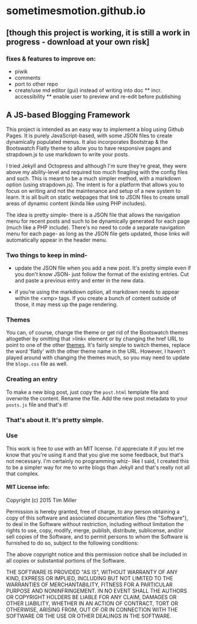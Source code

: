 # sometimesmotion.github.io

## [though this project is working, it is still a work in progress - download at your own risk]

### fixes & features to improve on:
* piwik
* comments
* port to other repo
* create/use md editor (gui) instead of writing into doc
** incr. accessibility
** enable user to preview and re-edit before publishing

## A JS-based Blogging Framework

This project is intended as an easy way to implement a blog using Github Pages. It is purely JavaScript-based, with some JSON files to create dynamically populated menus. It also incorporates Bootstrap & the Bootswatch Flatly theme to allow you to have responsive pages and strapdown.js to use markdown to write your posts. 

I tried Jekyll and Octopress and although I'm sure they're great, they were above my ability-level and required too much finagling with the config files and such. This is meant to be a much simpler method, with a markdown option (using strapdown.js). The intent is for a platform that allows you to focus on writing and not the maintenance and setup of a new system to learn. It is all built on static webpages that link to JSON files to create small areas of dynamic content (kinda like using PHP includes). 

The idea is pretty simple- there is a JSON file that allows the navigation menu for recent posts and such to be dynamically generated for each page (much like a PHP include). There's no need to code a separate navigation menu for each page- as long as the JSON file gets updated, those links will automatically appear in the header menu. 

### Two things to keep in mind- 

* update the JSON file when you add a new post. It's pretty simple even if you don't know JSON- just follow the format of the existing entries. Cut and paste a previous entry and enter in the new data.

* if you're using the markdown option, all markdown needs to appear within the &lt;xmp&gt; tags. If you create a bunch of content outside of those, it may mess up the page rendering. 

### Themes

You can, of course, change the theme or get rid of the Bootswatch themes altogether by omitting that &gt;link&lt; element or by changing the href URL to point to one of the other [themes](https://bootswatch.com/ "Bootswatch homepage"). It's fairly simple to switch themes, replace the word 'flatly' with the other theme name in the URL. However, I haven't played around with changing the themes much, so you may need to update the <code>blogs.css</code> file as well.

### Creating an entry

To make a new blog post, just copy the <code>post.html</code> template file and overwrite the content. Rename the file. Add the new post metadata to your <code>posts.js</code> file and that's it! 

### That's about it. It's pretty simple. 

### Use

This work is free to use with an MIT license. I'd appreciate it if you let me know that you're using it and that you give me some feedback, but that's not necessary. I'm certainly no programming whiz- like I said, I created this to be a simpler way for me to write blogs than Jekyll and that's really not all that complex. 

#### MIT License info:

Copyright (c) 2015 Tim Miller

Permission is hereby granted, free of charge, to any person obtaining a copy of this software and associated documentation files (the "Software"), to deal in the Software without restriction, including without limitation the rights to use, copy, modify, merge, publish, distribute, sublicense, and/or sell copies of the Software, and to permit persons to whom the Software is furnished to do so, subject to the following conditions:

The above copyright notice and this permission notice shall be included in all copies or substantial portions of the Software.

THE SOFTWARE IS PROVIDED "AS IS", WITHOUT WARRANTY OF ANY KIND, EXPRESS OR IMPLIED, INCLUDING BUT NOT LIMITED TO THE WARRANTIES OF MERCHANTABILITY, FITNESS FOR A PARTICULAR PURPOSE AND NONINFRINGEMENT. IN NO EVENT SHALL THE AUTHORS OR COPYRIGHT HOLDERS BE LIABLE FOR ANY CLAIM, DAMAGES OR OTHER LIABILITY, WHETHER IN AN ACTION OF CONTRACT, TORT OR OTHERWISE, ARISING FROM, OUT OF OR IN CONNECTION WITH THE SOFTWARE OR THE USE OR OTHER DEALINGS IN THE SOFTWARE.
